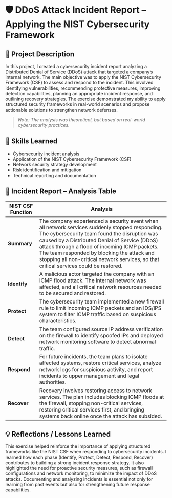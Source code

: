 # 🛡️ DDoS Attack Incident Report – Applying the NIST Cybersecurity Framework

## 📝 Project Description

In this project, I created a cybersecurity incident report analyzing a Distributed Denial of Service (DDoS) attack that targeted a company’s internal network. The main objective was to apply the NIST Cybersecurity Framework (CSF) to assess and respond to the incident. This involved identifying vulnerabilities, recommending protective measures, improving detection capabilities, planning an appropriate incident response, and outlining recovery strategies. The exercise demonstrated my ability to apply structured security frameworks in real-world scenarios and propose actionable solutions to strengthen network defenses.

> *Note: The analysis was theoretical, but based on real-world cybersecurity practices.*

## 🧠 Skills Learned

- Cybersecurity incident analysis  
- Application of the NIST Cybersecurity Framework (CSF)  
- Network security strategy development  
- Risk identification and mitigation  
- Technical reporting and documentation

## 📄 Incident Report – Analysis Table

| **NIST CSF Function** | **Analysis** |
|-----------------------|--------------|
| **Summary** | The company experienced a security event when all network services suddenly stopped responding. The cybersecurity team found the disruption was caused by a Distributed Denial of Service (DDoS) attack through a flood of incoming ICMP packets. The team responded by blocking the attack and stopping all non-critical network services, so that critical services could be restored. |
| **Identify** | A malicious actor targeted the company with an ICMP flood attack. The internal network was affected, and all critical network resources needed to be secured and restored. |
| **Protect** | The cybersecurity team implemented a new firewall rule to limit incoming ICMP packets and an IDS/IPS system to filter ICMP traffic based on suspicious characteristics. |
| **Detect** | The team configured source IP address verification on the firewall to identify spoofed IPs and deployed network monitoring software to detect abnormal traffic. |
| **Respond** | For future incidents, the team plans to isolate affected systems, restore critical services, analyze network logs for suspicious activity, and report incidents to upper management and legal authorities. |
| **Recover** | Recovery involves restoring access to network services. The plan includes blocking ICMP floods at the firewall, stopping non-critical services, restoring critical services first, and bringing systems back online once the attack has subsided. |

## 💡 Reflections / Lessons Learned

This exercise helped reinforce the importance of applying structured frameworks like the NIST CSF when responding to cybersecurity incidents. I learned how each phase (Identify, Protect, Detect, Respond, Recover) contributes to building a strong incident response strategy. It also highlighted the need for proactive security measures, such as firewall configurations and network monitoring, to minimize the impact of DDoS attacks. Documenting and analyzing incidents is essential not only for learning from past events but also for strengthening future response capabilities.
